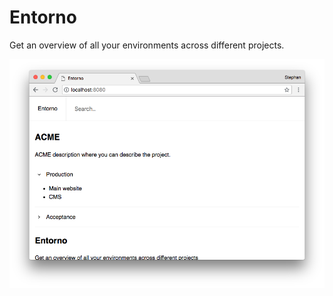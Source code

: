 # Entorno

Get an overview of all your environments across different projects.

![Screenshot](https://raw.githubusercontent.com/stephan281094/entorno/master/media/screenshot.png)
